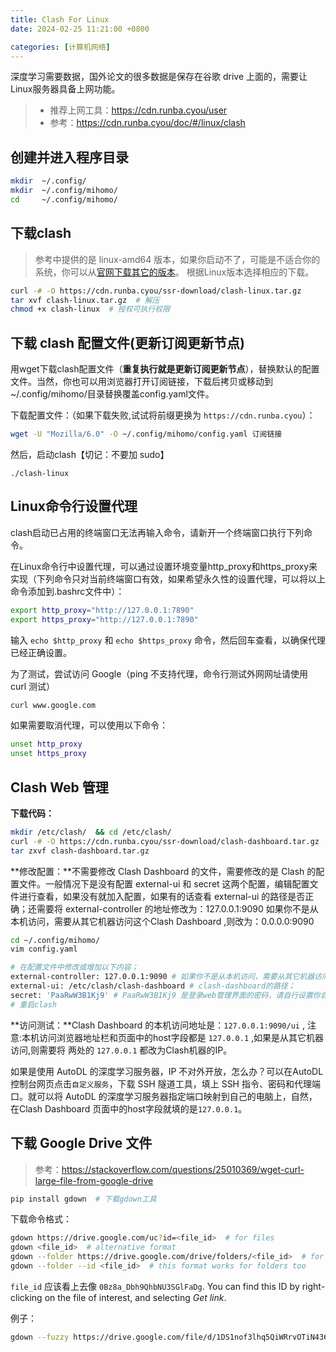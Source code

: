 ```yaml
---
title: Clash For Linux
date: 2024-02-25 11:21:00 +0800

categories: [计算机网络]
---
```


深度学习需要数据，国外论文的很多数据是保存在谷歌 drive 上面的，需要让Linux服务器具备上网功能。

> - 推荐上网工具：https://cdn.runba.cyou/user
> - 参考：https://cdn.runba.cyou/doc/#/linux/clash

## 创建并进入程序目录

```bash
mkdir  ~/.config/
mkdir  ~/.config/mihomo/
cd     ~/.config/mihomo/
```

## 下载clash

> 参考中提供的是 linux-amd64 版本，如果你启动不了，可能是不适合你的系统，你可以从[官网下载其它的版本](https://github.com/MetaCubeX/mihomo/releases)。 根据Linux版本选择相应的下载。

```bash
curl -# -O https://cdn.runba.cyou/ssr-download/clash-linux.tar.gz
tar xvf clash-linux.tar.gz  # 解压
chmod +x clash-linux  # 授权可执行权限
```

## 下载 clash 配置文件(更新订阅更新节点)

用wget下载clash配置文件（**重复执行就是更新订阅更新节点**），替换默认的配置文件。当然，你也可以用浏览器打开订阅链接，下载后拷贝或移动到~/.config/mihomo/目录替换覆盖config.yaml文件。

下载配置文件：（如果下载失败,试试将前缀更换为 `https://cdn.runba.cyou`）：

```bash
wget -U "Mozilla/6.0" -O ~/.config/mihomo/config.yaml 订阅链接
```

然后，启动clash【切记：不要加 sudo】

```
./clash-linux
```

## Linux命令行设置代理

clash启动已占用的终端窗口无法再输入命令，请新开一个终端窗口执行下列命令。

在Linux命令行中设置代理，可以通过设置环境变量http_proxy和https_proxy来实现（下列命令只对当前终端窗口有效，如果希望永久性的设置代理，可以将以上命令添加到.bashrc文件中）：

```bash
export http_proxy="http://127.0.0.1:7890"
export https_proxy="http://127.0.0.1:7890"
```

输入 `echo $http_proxy` 和 `echo $https_proxy` 命令，然后回车查看，以确保代理已经正确设置。

为了测试，尝试访问 Google（ping 不支持代理，命令行测试外网网址请使用 curl 测试）

```bash
curl www.google.com
```

如果需要取消代理，可以使用以下命令：

```bash
unset http_proxy
unset https_proxy
```

## Clash Web 管理

**下载代码：**

```bash
mkdir /etc/clash/  && cd /etc/clash/
curl -# -O https://cdn.runba.cyou/ssr-download/clash-dashboard.tar.gz
tar zxvf clash-dashboard.tar.gz
```

**修改配置：**不需要修改 Clash Dashboard 的文件，需要修改的是 Clash 的配置文件。一般情况下是没有配置 external-ui 和 secret 这两个配置，编辑配置文件进行查看，如果没有就加入配置，如果有的话查看 external-ui 的路径是否正确；还需要将 external-controller 的地址修改为：127.0.0.1:9090 如果你不是从本机访问，需要从其它机器访问这个Clash Dashboard ,则改为：0.0.0.0:9090

```bash
cd ~/.config/mihomo/ 
vim config.yaml 

# 在配置文件中修改或增加以下内容；
external-controller: 127.0.0.1:9090 # 如果你不是从本机访问，需要从其它机器访问这个Clash Dashboard ,则改为：0.0.0.0:9090
external-ui: /etc/clash/clash-dashboard # clash-dashboard的路径；
secret: 'PaaRwW3B1Kj9' # PaaRwW3B1Kj9 是登录web管理界面的密码，请自行设置你自己的,不要照抄教程中的密码；
# 重启clash
```

**访问测试：**Clash Dashboard 的本机访问地址是：`127.0.0.1:9090/ui` , 注意:本机访问浏览器地址栏和页面中的host字段都是 `127.0.0.1` ,如果是从其它机器访问,则需要将 两处的 `127.0.0.1` 都改为Clash机器的IP。

如果是使用 AutoDL 的深度学习服务器，IP 不对外开放，怎么办？可以在AutoDL控制台网页点击`自定义服务`，下载 SSH 隧道工具，填上 SSH 指令、密码和代理端口。就可以将 AutoDL 的深度学习服务器指定端口映射到自己的电脑上，自然，在Clash Dashboard 页面中的host字段就填的是`127.0.0.1`。

## 下载 Google Drive 文件

> 参考：https://stackoverflow.com/questions/25010369/wget-curl-large-file-from-google-drive

```bash
pip install gdown  # 下载gdown工具
```

下载命令格式：

```bash
gdown https://drive.google.com/uc?id=<file_id>  # for files
gdown <file_id>  # alternative format
gdown --folder https://drive.google.com/drive/folders/<file_id>  # for folders
gdown --folder --id <file_id>  # this format works for folders too
```

`file_id` 应该看上去像 `0Bz8a_Dbh9QhbNU3SGlFaDg`. You can find this ID by right-clicking on the file of interest, and selecting *Get link*. 

例子：

```bash
gdown --fuzzy https://drive.google.com/file/d/1DS1nof3lhq5QiWRrvOTiN436_ca4EN2Y/view?usp=sharing
```

